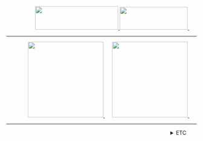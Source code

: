 <div align=right>
    <a href="https://amused-ground-491.notion.site/README-a0c18f2016394d7ab716b0f734ddc9d3" target="_blank" >
    <img src="https://img.shields.io/badge/Portfolio-000000?style=platic&logo=Notion&logoColor=white" width=220 height=62/>
  </a>
  <a href="https://velog.io/@nn98" target="_blank" >
    <img src="https://img.shields.io/badge/Velog-20C997?style=platic&logo=Velog&logoColor=white" width=180 height=60/>
  </a>
    &nbsp&nbsp&nbsp&nbsp&nbsp
  <hr/>
    <a href="https://github.com/nn98/2022-1SoftP">
        <img src="https://velog.velcdn.com/images/nn98/post/d52e54d7-76fe-42f0-9c4b-7e2710902183/image.png" height="200">
    </a>
    &nbsp&nbsp&nbsp&nbsp
    <a href="https://github.com/nn98/SW_Competition_2019">
        <img src="https://velog.velcdn.com/images/nn98/post/afb180ef-33a3-465e-9caf-6d2f89ca8ad4/image.png" height="200">
    </a>
    &nbsp&nbsp&nbsp&nbsp&nbsp
  <hr/>
  <details>
    <summary><span font-size:20px>ETC&nbsp&nbsp&nbsp&nbsp&nbsp&nbsp&nbsp</span></summary>
      <br/>
    <a href="https://solved.ac/q9922000">
      <img src="http://mazassumnida.wtf/api/v2/generate_badge?boj=q9922000"/>
    </a>
      &nbsp&nbsp&nbsp&nbsp&nbsp&nbsp
    <a href="https://solved.ac/q9922000">
      <img src="http://mazandi.herokuapp.com/api?handle=q9922000&theme=cold"/>
    </a>
      &nbsp&nbsp&nbsp&nbsp&nbsp
  </details>

</div>
